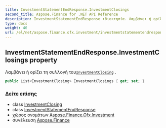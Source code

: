 ```yaml
---
title: InvestmentStatementEndResponse.InvestmentClosings
second_title: Aspose.Finance for .NET API Reference
description: InvestmentStatementEndResponse ιδιοκτησία. Λαμβάνει ή ορίζει τη συλλογή τουInvestmentClosing .
type: docs
weight: 40
url: /el/net/aspose.finance.ofx.investment/investmentstatementendresponse/investmentclosings/
---
```

## InvestmentStatementEndResponse.InvestmentClosings property

Λαμβάνει ή ορίζει τη συλλογή του[`InvestmentClosing`](../../investmentclosing/) .

```csharp
public List<InvestmentClosing> InvestmentClosings { get; set; }
```

### Δείτε επίσης

* class [InvestmentClosing](../../investmentclosing/)
* class [InvestmentStatementEndResponse](../)
* χώρος ονομάτων [Aspose.Finance.Ofx.Investment](../../investmentstatementendresponse/)
* συνέλευση [Aspose.Finance](../../../)


